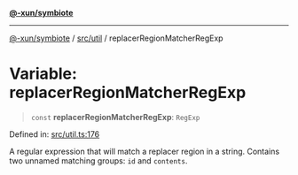 [**@-xun/symbiote**](../../../README.md)

***

[@-xun/symbiote](../../../README.md) / [src/util](../README.md) / replacerRegionMatcherRegExp

# Variable: replacerRegionMatcherRegExp

> `const` **replacerRegionMatcherRegExp**: `RegExp`

Defined in: [src/util.ts:176](https://github.com/Xunnamius/symbiote/blob/0557e914d494aeba06238075ebcfa60296d71fba/src/util.ts#L176)

A regular expression that will match a replacer region in a string. Contains
two unnamed matching groups: `id` and `contents`.
